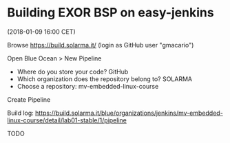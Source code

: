 # Building EXOR BSP on easy-jenkins

(2018-01-09 16:00 CET)

Browse <https://build.solarma.it/> (login as GitHub user "gmacario")

Open Blue Ocean > New Pipeline

* Where do you store your code? GitHub
* Which organization does the repository belong to? SOLARMA
* Choose a repository: mv-embedded-linux-course

Create Pipeline

Build log: <https://build.solarma.it/blue/organizations/jenkins/mv-embedded-linux-course/detail/lab01-stable/1/pipeline>

TODO

<!-- EOF -->